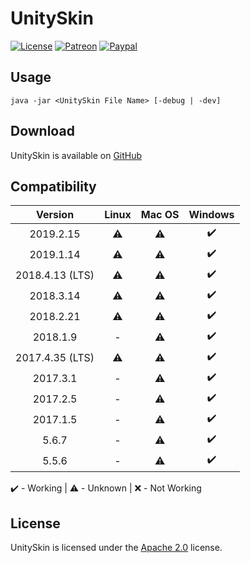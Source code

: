 # UnitySkin

[![License](https://lxgaming.github.io/badges/License-Apache%202.0-blue.svg)](https://www.apache.org/licenses/LICENSE-2.0)
[![Patreon](https://lxgaming.github.io/badges/Patreon-donate-yellow.svg)](https://www.patreon.com/lxgaming)
[![Paypal](https://lxgaming.github.io/badges/Paypal-donate-yellow.svg)](https://www.paypal.com/cgi-bin/webscr?cmd=_s-xclick&hosted_button_id=CZUUA6LE7YS44&item_name=UnitySkin+(from+GitHub.com))

## Usage
`java -jar <UnitySkin File Name> [-debug | -dev]`

## Download
UnitySkin is available on [GitHub](https://github.com/LXGaming/UnitySkin/releases)

## Compatibility
| Version | Linux | Mac OS | Windows | 
| :-------: | :-----: | :------: | :-------: |
| 2019.2.15 | :warning: | :warning: | :heavy_check_mark: |
| 2019.1.14 | :warning: | :warning: | :heavy_check_mark: |
| 2018.4.13 (LTS) | :warning: | :warning: | :heavy_check_mark: |
| 2018.3.14 | :warning: | :warning: | :heavy_check_mark: |
| 2018.2.21 | :warning: | :warning: | :heavy_check_mark: |
| 2018.1.9 | - | :warning: | :heavy_check_mark: |
| 2017.4.35 (LTS) | :warning: | :warning: | :heavy_check_mark: |
| 2017.3.1 | - | :warning: | :heavy_check_mark: |
| 2017.2.5 | - | :warning: | :heavy_check_mark: |
| 2017.1.5 | - | :warning: | :heavy_check_mark: |
| 5.6.7 | - | :warning: | :heavy_check_mark: |
| 5.5.6 | - | :warning: | :heavy_check_mark: |

:heavy_check_mark: - Working | :warning: - Unknown | :x: - Not Working

## License
UnitySkin is licensed under the [Apache 2.0](https://www.apache.org/licenses/LICENSE-2.0) license.